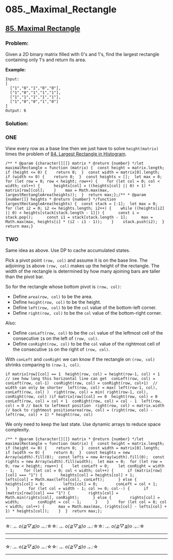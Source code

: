 # 085._Maximal_Rectangle

## [85. Maximal Rectangle](https://leetcode.com/problems/maximal-rectangle/description/)

### Problem:

Given a 2D binary matrix filled with 0's and 1's, find the largest rectangle containing only 1's and return its area.

**Example:**

```
Input:
[
  ["1","0","1","0","0"],
  ["1","0","1","1","1"],
  ["1","1","1","1","1"],
  ["1","0","0","1","0"]
]
Output: 6
```

### Solution:

### ONE

View every row as a base line then we just have to solve `height(matrix)` times the problem of [84. Largest Rectangle in Histogram](084.%20Largest%20Rectangle%20in%20Histogram.md).

```
/** * @param {character[][]} matrix * @return {number} */let maximalRectangle = function (matrix) {  const height = matrix.length;  if (height <= 0) {    return 0;  }  const width = matrix[0].length;  if (width <= 0) {    return 0;  }  const heights = [];  let max = 0;  for (let row = 0; row < height; row++) {    for (let col = 0; col < width; col++) {      heights[col] = ((heights[col] || 0) + 1) * matrix[row][col];    }    max = Math.max(max, largestRectangleArea(heights));  }  return max;};/** * @param {number[]} heights * @return {number} */function largestRectangleArea(heights) {  const stack = [-1];  let max = 0;  for (let i2 = 0; i2 <= heights.length; i2++) {    while ((heights[i2] || 0) < heights[stack[stack.length - 1]]) {      const i = stack.pop();      const i1 = stack[stack.length - 1];      max = Math.max(max, heights[i] * (i2 - i1 - 1));    }    stack.push(i2);  }  return max;}
```

### TWO

Same idea as above. Use DP to cache accumulated states.

Pick a pivot point `(row, col)` and assume it is on the base line. The adjoining `1`s above `(row, col)` makes up the height of the rectangle. The width of the rectangle is determined by how many ajoining bars are taller than the pivot bar.

So for the rectangle whose bottom pivot is `(row, col)`:

- Define `area(row, col)` to be the area.
- Define `height(row, col)` to be the height.
- Define `left(row, col)` to be the `col` value of the bottom-left corner.
- Define `right(row, col)` to be the `col` value of the bottom-right corner.

Also:

- Define `conLeft(row, col)` to be the `col` value of the leftmost cell of the consecutive `1`s on the left of `(row, col)`.
- Define `conRight(row, col)` to be the `col` value of the rightmost cell of the consecutive `1`s on the right of `(row, col)`.

With `conLeft` and `conRight` we can know if the rectangle on `(row, col)` shrinks comparing to `(row-1, col)`.

```
if matrix[row][col] == 1  height(row, col) = height(row-1, col) + 1  // see how long this horizontal line can get  conLeft(row, col) = conLeft(row, col-1)  conRight(row, col) = conRight(row, col+1)  // width can only be shorter  left(row, col) = max( left(row-1, col), conLeft(row, col) )  right(row, col) = min( right(row-1, col), conRight(row, col) )if matrix[row][col] == 0  height(row, col) = 0  conLeft(row, col) = col + 1  conRight(row, col) = col - 1  left(row, col) = 0 // back to leftmost position  right(row, col) = matrix.width // back to rightmost positionarea(row, col) = (right(row, col) - left(row, col) + 1) * height(row, col)
```

We only need to keep the last state. Use dynamic arrays to reduce space complexity.

```
/** * @param {character[][]} matrix * @return {number} */let maximalRectangle = function (matrix) {  const height = matrix.length;  if (height <= 0) {    return 0;  }  const width = matrix[0].length;  if (width <= 0) {    return 0;  }  const heights = new Array(width).fill(0);  const lefts = new Array(width).fill(0);  const rights = new Array(width).fill(width);  let max = 0;  for (let row = 0; row < height; row++) {    let conLeft = 0;    let conRight = width - 1;    for (let col = 0; col < width; col++) {      if (matrix[row][col] === "1") {        heights[col] = heights[col] + 1;        lefts[col] = Math.max(lefts[col], conLeft);      } else {        heights[col] = 0;        lefts[col] = 0;        conLeft = col + 1;      }    }    for (let col = width - 1; col >= 0; col--) {      if (matrix[row][col] === "1") {        rights[col] = Math.min(rights[col], conRight);      } else {        rights[col] = width;        conRight = col - 1;      }    }    for (let col = 0; col < width; col++) {      max = Math.max(max, (rights[col] - lefts[col] + 1) * heights[col]);    }  }  return max;};
```

---

☆*: .｡. o(≧▽≦)o .｡.:*☆☆*: .｡. o(≧▽≦)o .｡.:*☆☆*: .｡. o(≧▽≦)o .｡.:*☆

---

---

☆*: .｡. o(≧▽≦)o .｡.:*☆☆*: .｡. o(≧▽≦)o .｡.:*☆

---

